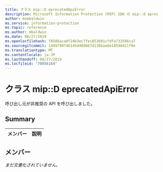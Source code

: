 ```yaml
---
title: クラス mip::D eprecatedApiError
description: Microsoft Information Protection (MIP) SDK の mip::d eprecatedapierror クラスについて説明します。
author: msmbaldwin
ms.service: information-protection
ms.topic: reference
ms.author: mbaldwin
ms.date: 08/27/2019
ms.openlocfilehash: f8586aca0f24b3ec7fec853691cfdfa732506ca7
ms.sourcegitcommit: 1499790746145d40d667d138baa6e18598421f0e
ms.translationtype: MT
ms.contentlocale: ja-JP
ms.lasthandoff: 08/27/2019
ms.locfileid: "70056164"
---
```

# <a name="class-mipdeprecatedapierror"></a>クラス mip::D eprecatedApiError 
呼び出し元が非推奨の API を呼び出しました。
  
## <a name="summary"></a>Summary
 メンバー                        | 説明                                
--------------------------------|---------------------------------------------
  
## <a name="members"></a>メンバー
_まだ文書化されていません。_
